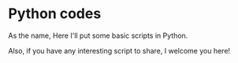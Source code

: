 # Python codes

As the name, Here I'll put some basic scripts in Python.

Also, if you have any interesting script to share, I welcome you here!
